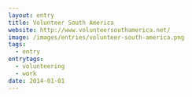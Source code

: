 ```yaml
---
layout: entry
title: Volunteer South America
website: http://www.volunteersouthamerica.net/
image: /images/entries/volunteer-south-america.png
tags:
  - entry
entrytags:
  - volunteering
  - work
date: 2014-01-01
---
```


